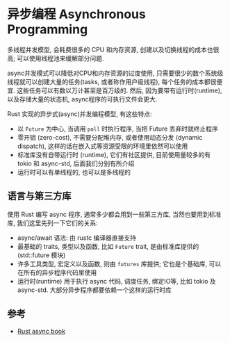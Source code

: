 # 异步编程 Asynchronous Programming

多线程并发模型, 会耗费很多的 CPU 和内存资源, 创建以及切换线程的成本也很高; 可以使用线程池来缓解部分问题.

async并发模式可以降低对CPU和内存资源的过度使用, 只需要很少的数个系统级线程就可以创建大量的任务(tasks,
或者称作用户级线程), 每个任务的成本都很便宜.
这些任务可以有数以万计甚至是百万级的.
然后, 因为要带有运行时(runtime), 以及存储大量的状态机, async程序的可执行文件会更大.

Rust 实现的异步式(async)并发编程模型, 有这些特点:

- 以 `Future` 为中心, 当调用 `poll` 时执行程序, 当把 Future 丢弃时就终止程序
- 零开销 (zero-cost), 不需要分配堆内存, 或者使用动态分发 (dynamic dispatch), 这样的话在嵌入式等资源受限的环境里依然可以使用
- 标准库没有自带运行时 (runtime), 它们有社区提供, 目前使用量较多的有 tokio 和 async-std, 后面我们分别有所介绍
- 运行时可以有单线程的, 也可以是多线程的

## 语言与第三方库

使用 Rust 编写 async 程序, 通常多少都会用到一些第三方库, 当然也要用到标准库, 我们这里先列一下它们的关系:

- async/await 语法: 由 rustc 编译器直接支持
- 最基础的 traits, 类型以及函数, 比如 `Future` trait, 是由标准库提供的 (std::future 模块)
- 许多工具类型, 宏定义以及函数, 则由 `futures` 库提供; 它也是个基础库, 可以在所有的异步程序代码里使用
- 运行时(runtime) 用于执行 async 代码, 调度任务, 绑定IO等, 比如 tokio 及 async-std. 大部分异步程序都要依赖一个这样的运行时库

## 参考

- [Rust async book](https://rust-lang.github.io/async-book/)
